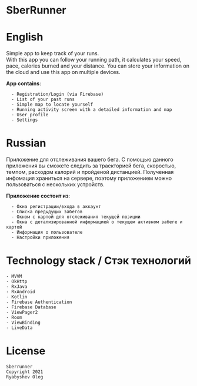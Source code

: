 # **SberRunner**

# English

Simple app to keep track of your runs.  
With this app you can follow your running path, it calculates your speed, pace, calories burned and your distance.
You can store your information on the cloud and use this app on multiple devices.

**App contains**:
```
  - Registration/Login (via Firebase)
  - List of your past runs
  - Simple map to locate yourself
  - Running activity screen with a detailed information and map
  - User profile
  - Settings
```


# Russian

Приложение для отслеживания вашего бега.
С помощью данного приложения вы сможете следить за траекторией бега, скоростью, темпом, расходом калорий и пройденой дистанцией.
Полученная инфомация храниться на сервере, поэтому приложением можно пользоваться с нескольких устройств.

**Приложение состоит из**:
```
  - Окна регистрации/входа в аккаунт
  - Списка предыдущих забегов
  - Окном с картой для отслеживания текущей позиции
  - Окна с детализированной информацией о текущем активном забеге и картой
  - Информация о пользователе
  - Настройки приложения
```

# Technology stack / Стэк технологий
```
- MVVM
- OkHttp
- RxJava
- RxAndroid
- Kotlin
- Firebase Authentication
- Firebase Database
- ViewPager2
- Room
- ViewBinding
- LiveData
```

# License
    Sberrunner
    Copyright 2021 
    Ryabyshev Oleg